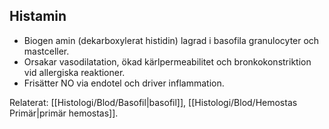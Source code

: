 ## Histamin

- Biogen amin (dekarboxylerat histidin) lagrad i basofila granulocyter och mastceller.  
- Orsakar vasodilatation, ökad kärlpermeabilitet och bronkokonstriktion vid allergiska reaktioner.  
- Frisätter NO via endotel och driver inflammation.

Relaterat: [[Histologi/Blod/Basofil|basofil]], [[Histologi/Blod/Hemostas Primär|primär hemostas]].
